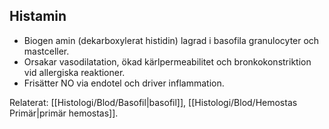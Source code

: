 ## Histamin

- Biogen amin (dekarboxylerat histidin) lagrad i basofila granulocyter och mastceller.  
- Orsakar vasodilatation, ökad kärlpermeabilitet och bronkokonstriktion vid allergiska reaktioner.  
- Frisätter NO via endotel och driver inflammation.

Relaterat: [[Histologi/Blod/Basofil|basofil]], [[Histologi/Blod/Hemostas Primär|primär hemostas]].
